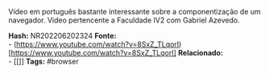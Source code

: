Vídeo em português bastante interessante sobre a componentização de um navegador. Vídeo pertencente a Faculdade IV2 com Gabriel Azevedo.

**Hash:** NR202206202324
**Fonte:**  
	- (https://www.youtube.com/watch?v=8SxZ_TLqorI)[https://www.youtube.com/watch?v=8SxZ_TLqorI]
**Relacionado:**  
	- [[]]
**Tags:**  #browser 
